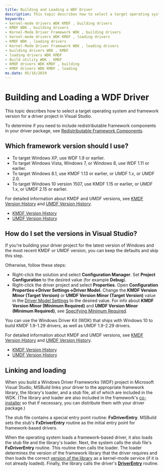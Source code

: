 ```yaml
---
title: Building and Loading a WDF Driver
description: This topic describes how to select a target operating system and framework version for a driver project in Visual Studio. It also describes the co-installer and how to determine if you should include this component in your driver package.
keywords:
- kernel-mode drivers WDK KMDF , building drivers
- KMDF WDK , building drivers
- Kernel-Mode Driver Framework WDK , building drivers
- kernel-mode drivers WDK KMDF , loading drivers
- KMDF WDK , loading drivers
- Kernel-Mode Driver Framework WDK , loading drivers
- building drivers WDK , KMDF
- loading drivers WDK KMDF
- Build utility WDK , KMDF
- KMDF drivers WDK KMDF , building
- KMDF drivers WDK KMDF , loading
ms.date: 05/16/2019
---
```


# Building and Loading a WDF Driver


This topic describes how to select a target operating system and framework version for a driver project in Visual Studio.

To determine if you need to include redistributable framework components in your driver package, see [Redistributable Framework Components](installation-components-for-kmdf-drivers.md).


## Which framework version should I use?

*   To target Windows XP, use WDF 1.9 or earlier.
*   To target Windows Vista, Windows 7, or Windows 8, use WDF 1.11 or earlier.
*   To target Windows 8.1, use KMDF 1.13 or earlier, or UMDF 1.x, or UMDF 2.0.
*   To target Windows 10 version 1507, use KMDF 1.15 or earlier, or UMDF 1.x, or UMDF 2.15 or earlier.

For detailed information about KMDF and UMDF versions, see [KMDF Version History](kmdf-version-history.md) and [UMDF Version History](umdf-version-history.md).

* [KMDF Version History](kmdf-version-history.md)
* [UMDF Version History](umdf-version-history.md)

## How do I set the versions in Visual Studio?


If you're building your driver project for the latest version of Windows and the most recent KMDF or UMDF version, you can keep the defaults and skip this step.

Otherwise, follow these steps:

-   Right-click the solution and select **Configuration Manager**.  Set **Project Configuration** to the desired value (for example **Debug**).
-   Right-click the driver project and select **Properties**.  Open **Configuration Properties->Driver Settings->Driver Model**.  Change the **KMDF Version Minor (Target Version)** or **UMDF Version Minor (Target Version)** value in the [Driver Model Settings](../develop/driver-model-settings-properties-for-driver-projects.md) to the desired value.  For info about **KMDF Version Minor (Minimum Required)** and **UMDF Version Minor (Minimum Required)**, see [Specifying Minimum Required](./building-a-wdf-driver-for-multiple-versions-of-windows.md#specifying-minimum-required).

You can use the Windows Driver Kit (WDK) that ships with Windows 10 to build KMDF 1.9-1.29 drivers, as well as UMDF 1.9-2.29 drivers.

For detailed information about KMDF and UMDF versions, see [KMDF Version History](kmdf-version-history.md) and [UMDF Version History](umdf-version-history.md).

* [KMDF Version History](kmdf-version-history.md)
* [UMDF Version History](umdf-version-history.md)

## Linking and loading


When you build a Windows Driver Frameworks (WDF) project in Microsoft Visual Studio, MSBuild links your driver to the appropriate framework library, the library's loader, and a stub file, all of which are included in the WDK. (The library and loader are also included in the framework's [co-installer](installing-the-framework-s-co-installer.md) so that if necessary, you can distribute them with your driver package.)

The stub file contains a special entry point routine: **FxDriverEntry**. MSBuild sets the stub's **FxDriverEntry** routine as the initial entry point for framework-based drivers.

When the operating system loads a framework-based driver, it also loads the stub file and the library's loader. Next, the system calls the stub file's **FxDriverEntry** routine. This routine then calls the loader. The loader determines the version of the framework library that the driver requires and then loads the correct [version of the library](framework-library-versioning.md) as a kernel-mode service (if it is not already loaded). Finally, the library calls the driver's [**DriverEntry**](./driverentry-for-kmdf-drivers.md) routine.
